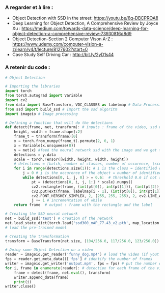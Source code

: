 ### A regarder et à lire : 

* Object Detection with SSD in the street: https://youtu.be/6q-DBCPROA8
* Deep Learning for Object Detection, A Comprehensive Review by Joyce Xu : https://medium.com/towards-data-science/deep-learning-for-object-detection-a-comprehensive-review-73930816d8d9
* Object Detection-Section 2 Computer Vison A-Z : https://www.udemy.com/computer-vision-a-z/learn/v4/t/lecture/8127602?start=0
* Case Study Self Driving Car : http://bit.ly/2yD1s44 


### A retenir du code : 
```python
# Object Detection

# Importing the libraries
import torch
from torch.autograd import Variable
import cv2
from data import BaseTransform, VOC_CLASSES as labelmap # Data Processing 
from ssd import build_ssd # Import the ssd algoritm 
import imageio # Image processing 

# Defining a function that will do the detections
def detect(frame, net, transform): # inputs : frame of the video, ssd network, transformation of the data 
    height, width = frame.shape[:2]
    frame_t = transform(frame)[0]
    x = torch.from_numpy(frame_t).permute(2, 0, 1)
    x = Variable(x.unsqueeze(0))
    y = net(x) #feed the neural network ssd with the image and we get the output y.
    detections = y.data 
    scale = torch.Tensor([width, height, width, height])
    # detections = [batch, number of classes, number of occurence, (score, x0, Y0, x1, y1)]
    for i in range(detections.size(1)): # i is the class = identified object 
        j = 0 # j is the occurence of the object = number of identified object 
        while detections[0, i, j, 0] > = 0.6:  # threshold 0.6 if not superior at 0.6 = no detection. 
            pt = (detections[0, i, j, 1:] * scale).numpy()
            cv2.rectangle(frame, (int(pt[0]), int(pt[1])), (int(pt[2]), int(pt[3])), (255, 0, 0), 2) # draw the rectangle
            cv2.putText(frame, labelmap[i - 1], (int(pt[0]), int(pt[1])), # put the label of the object 
            cv2.FONT_HERSHEY_SIMPLEX, 2, (255, 255, 255), 2, cv2.LINE_AA)
            j += 1 # incrementation of while 
    return frame  # output : frame with the rectangle and the label 

# Creating the SSD neural network
net = build_ssd('test') # creation of the network 
net.load_state_dict(torch.load('ssd300_mAP_77.43_v2.pth', map_location = lambda storage, loc: storage)) 
# load the pre-trained model

# Creating the transformation
transform = BaseTransform(net.size, (104/256.0, 117/256.0, 123/256.0))

# Doing some Object Detection on a video
reader = imageio.get_reader('funny_dog.mp4') # load the video (if yout want to make object detection on another vidéo, change this line of code) 
fps = reader.get_meta_data()['fps'] # identify the number of frames 
writer = imageio.get_writer('output.mp4', fps = fps) # put the number of frames to te output video
for i, frame in enumerate(reader): # detection for each frame of the video
    frame = detect(frame, net.eval(), transform) 
    writer.append_data(frame)
    print(i)
writer.close()

